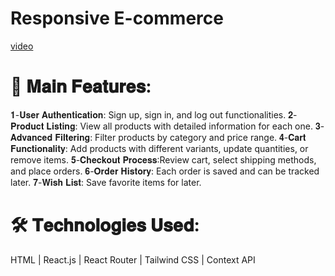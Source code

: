 # Responsive E-commerce
[video](https://drive.google.com/file/d/1pzZ5Rf1Men6JvyFAe69Ag3sCpJ88tHkR/view?usp=sharing)

# 🧩 𝐌𝐚𝐢𝐧 𝐅𝐞𝐚𝐭𝐮𝐫𝐞𝐬:
𝟏-𝐔𝐬𝐞𝐫 𝐀𝐮𝐭𝐡𝐞𝐧𝐭𝐢𝐜𝐚𝐭𝐢𝐨𝐧: Sign up, sign in, and log out functionalities.
𝟐-𝐏𝐫𝐨𝐝𝐮𝐜𝐭 𝐋𝐢𝐬𝐭𝐢𝐧𝐠: View all products with detailed information for each one.
𝟑-𝐀𝐝𝐯𝐚𝐧𝐜𝐞𝐝 𝐅𝐢𝐥𝐭𝐞𝐫𝐢𝐧𝐠: Filter products by category and price range.
𝟒-𝐂𝐚𝐫𝐭 𝐅𝐮𝐧𝐜𝐭𝐢𝐨𝐧𝐚𝐥𝐢𝐭𝐲: Add products with different variants, update quantities, or remove items.
𝟓-𝐂𝐡𝐞𝐜𝐤𝐨𝐮𝐭 𝐏𝐫𝐨𝐜𝐞𝐬𝐬:Review cart, select shipping methods, and place orders.
𝟔-𝐎𝐫𝐝𝐞𝐫 𝐇𝐢𝐬𝐭𝐨𝐫𝐲: Each order is saved and can be tracked later.
𝟕-𝐖𝐢𝐬𝐡 𝐋𝐢𝐬𝐭: Save favorite items for later.

# 🛠️ 𝐓𝐞𝐜𝐡𝐧𝐨𝐥𝐨𝐠𝐢𝐞𝐬 𝐔𝐬𝐞𝐝:
HTML | React.js | React Router | Tailwind CSS | Context API
